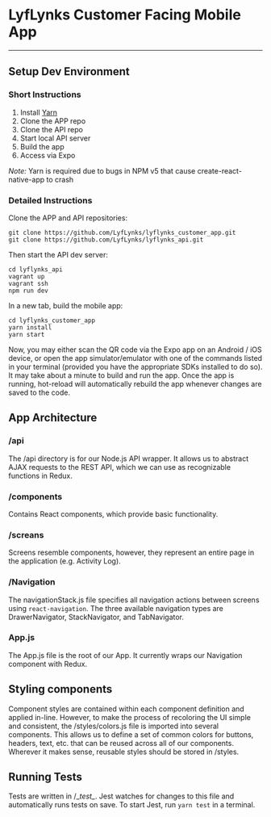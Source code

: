 # LyfLynks Customer Facing Mobile App
-----------------------------------

## Setup Dev Environment

### Short Instructions

1. Install [Yarn](https://yarnpkg.com/en/docs/install)
2. Clone the APP repo
3. Clone the API repo
4. Start local API server
5. Build the app
6. Access via Expo

*Note:* Yarn is required due to bugs in NPM v5 that cause create-react-native-app to crash

### Detailed Instructions

Clone the APP and API repositories:
```
git clone https://github.com/LyfLynks/lyflynks_customer_app.git
git clone https://github.com/LyfLynks/lyflynks_api.git
```

Then start the API dev server:
```
cd lyflynks_api
vagrant up
vagrant ssh
npm run dev
```

In a new tab, build the mobile app:
```
cd lyflynks_customer_app
yarn install
yarn start
```

Now, you may either scan the QR code via the Expo app on an Android / iOS device,
or open the app simulator/emulator with one of the commands listed in your terminal (provided
you have the appropriate SDKs installed to do so). It may take about a minute
to build and run the app. Once the app is running, hot-reload will automatically
rebuild the app whenever changes are saved to the code.

## App Architecture

### /api
The /api directory is for our Node.js API wrapper. It allows us to abstract
AJAX requests to the REST API, which we can use as recognizable functions in Redux.

### /components
Contains React components, which provide basic functionality.

### /screans
Screens resemble components, however, they represent an entire page in the application (e.g. Activity Log).

### /Navigation
The navigationStack.js file specifies all navigation actions between screens using `react-navigation`. The
three available navigation types are DrawerNavigator, StackNavigator, and TabNavigator. 

### App.js
The App.js file is the root of our App. It currently wraps our Navigation component with Redux.

## Styling components
Component styles are contained within each component definition and applied in-line.
However, to make the process of recoloring the UI simple and consistent, the /styles/colors.js
file is imported into several components. This allows us to define a set of common colors for
buttons, headers, text, etc. that can be reused across all of our components. Wherever it makes sense,
reusable styles should be stored in /styles.

## Running Tests
Tests are written in /\__test\__. Jest watches for changes to this file and
automatically runs tests on save. To start Jest, run `yarn test` in a
terminal.
